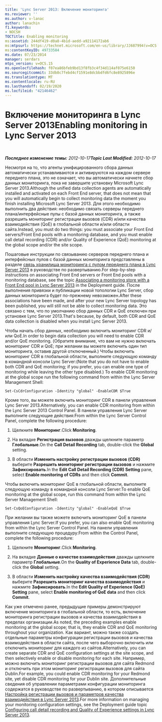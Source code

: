 ```yaml
---
title: 'Lync Server 2013: Включение мониторинга'
ms.reviewer: ''
ms.author: v-lanac
author: lanachin
f1.keywords:
- NOCSH
TOCTitle: Enabling monitoring
ms:assetid: 244df419-d0a8-4b1d-aedd-a92114172ab6
ms:mtpsurl: https://technet.microsoft.com/en-us/library/JJ687994(v=OCS.15)
ms:contentKeyID: 49733584
ms.date: 07/23/2014
manager: serdars
mtps_version: v=OCS.15
ms.openlocfilehash: f07ea86bfeb9bd13f8fb3c4f34d114af075e6150
ms.sourcegitcommit: 33db8c7febd4cf1591e8dcbbdfd6fc8e8925896e
ms.translationtype: MT
ms.contentlocale: ru-RU
ms.lasthandoff: 02/19/2020
ms.locfileid: "42146462"
---
```

<div data-xmlns="http://www.w3.org/1999/xhtml">

<div class="topic" data-xmlns="http://www.w3.org/1999/xhtml" data-msxsl="urn:schemas-microsoft-com:xslt" data-cs="http://msdn.microsoft.com/">

<div data-asp="https://msdn2.microsoft.com/asp">

# <a name="enabling-monitoring-in-lync-server-2013"></a><span data-ttu-id="0fe30-102">Включение мониторинга в Lync Server 2013</span><span class="sxs-lookup"><span data-stu-id="0fe30-102">Enabling monitoring in Lync Server 2013</span></span>

</div>

<div id="mainSection">

<div id="mainBody">

<span> </span>

<span data-ttu-id="0fe30-103">_**Последнее изменение темы:** 2012-10-17_</span><span class="sxs-lookup"><span data-stu-id="0fe30-103">_**Topic Last Modified:** 2012-10-17_</span></span>

<span data-ttu-id="0fe30-104">Несмотря на то, что агенты унифицированного сбора данных автоматически устанавливаются и активируются на каждом сервере переднего плана, это не означает, что вы автоматически начнете сбор данных мониторинга, пока не завершите установку Microsoft Lync Server 2013.</span><span class="sxs-lookup"><span data-stu-id="0fe30-104">Although the unified data collection agents are automatically installed and activated on each Front End server, that does not mean that you will automatically begin to collect monitoring data the moment you finish installing Microsoft Lync Server 2013.</span></span> <span data-ttu-id="0fe30-105">Для этого необходимо выполнить два действия: необходимо связать серверы переднего плана/интерфейсные пулы с базой данных мониторинга, а также разрешить мониторинг регистрации вызовов (CDR) и/или качества взаимодействия (QoE) в глобальной области и/или области сайта.</span><span class="sxs-lookup"><span data-stu-id="0fe30-105">Instead, you must do two things: you must associate your Front End servers/Front End pools with a monitoring database, and you must enable call detail recording (CDR) and/or Quality of Experience (QoE) monitoring at the global scope and/or the site scope.</span></span>

<span data-ttu-id="0fe30-106">Пошаговые инструкции по связыванию серверов переднего плана и интерфейсных пулов с базой данных мониторинга представлены в разделе [связь хранилища мониторинга с пулом переднего плана в Lync Server 2013](lync-server-2013-associating-a-monitoring-store-with-a-front-end-pool.md) в руководстве по развертыванию.</span><span class="sxs-lookup"><span data-stu-id="0fe30-106">For step-by-step instructions on associating Front End servers or Front End pools with a monitoring database, see the topic [Associating a monitoring store with a Front End pool in Lync Server 2013](lync-server-2013-associating-a-monitoring-store-with-a-front-end-pool.md) in the Deployment guide.</span></span> <span data-ttu-id="0fe30-107">После выполнения привязки и публикации новой топологии Lync Server, сбор данных мониторинга будет по-прежнему невозможен.</span><span class="sxs-lookup"><span data-stu-id="0fe30-107">After these associations have been made, and after your new Lync Server topology has been published, you will still not be able to collect monitoring data.</span></span> <span data-ttu-id="0fe30-108">Это связано с тем, что по умолчанию сбор данных CDR и QoE отключен при установке Lync Server 2013.</span><span class="sxs-lookup"><span data-stu-id="0fe30-108">That's because, by default, both CDR and QoE data collection is disabled when you install Lync Server 2013.</span></span>

<span data-ttu-id="0fe30-109">Чтобы начать сбор данных, необходимо включить мониторинг CDR и/или QoE.</span><span class="sxs-lookup"><span data-stu-id="0fe30-109">In order to begin data collection you will need to enable CDR and/or QoE monitoring.</span></span> <span data-ttu-id="0fe30-110">(Обратите внимание, что вам не нужно включать мониторинг CDR и QoE; при желании вы можете включить один тип мониторинга, оставив другой отключенный.) Чтобы включить мониторинг CDR в глобальной области, выполните следующую команду в командной консоли Lync Server:</span><span class="sxs-lookup"><span data-stu-id="0fe30-110">(Note that you do not have to enable both CDR and QoE monitoring; if you prefer, you can enable one type of monitoring while leaving the other type disabled.) To enable CDR monitoring at the global scope run the following command from within the Lync Server Management Shell:</span></span>

    Set-CsCdrConfiguration -Identity "global" -EnableCDR $True

<span data-ttu-id="0fe30-111">Кроме того, вы можете включить мониторинг CDR в панели управления Lync Server 2013.</span><span class="sxs-lookup"><span data-stu-id="0fe30-111">Alternatively, you can enable CDR monitoring from within the Lync Server 2013 Control Panel.</span></span> <span data-ttu-id="0fe30-112">В панели управления Lync Server выполните следующие действия:</span><span class="sxs-lookup"><span data-stu-id="0fe30-112">From within the Lync Server Control Panel, complete the following procedure:</span></span>

1.  <span data-ttu-id="0fe30-113">Щелкните **Мониторинг**.</span><span class="sxs-lookup"><span data-stu-id="0fe30-113">Click **Monitoring**.</span></span>

2.  <span data-ttu-id="0fe30-114">На вкладке **Регистрация вызовов** дважды щелкните параметр **Глобальные**.</span><span class="sxs-lookup"><span data-stu-id="0fe30-114">On the **Call Detail Recording** tab, double-click the **Global** setting.</span></span>

3.  <span data-ttu-id="0fe30-115">В области **Изменить настройку регистрации вызовов (CDR)** выберите **Разрешить мониторинг регистрации вызовов** и нажмите **Зафиксировать**.</span><span class="sxs-lookup"><span data-stu-id="0fe30-115">In the **Edit Call Detail Recording (CDR) Setting** pane, select **Enable monitoring of CDRs** and then click **Commit**.</span></span>

<span data-ttu-id="0fe30-116">Чтобы включить мониторинг QoE в глобальной области, выполните следующую команду в командной консоли Lync Server:</span><span class="sxs-lookup"><span data-stu-id="0fe30-116">To enable QoE monitoring at the global scope, run this command from within the Lync Server Management Shell:</span></span>

    Set-CsQoEConfiguration -Identity "global" -EnableQoE $True

<span data-ttu-id="0fe30-117">При желании вы также можете включить мониторинг QoE в панели управления Lync Server.</span><span class="sxs-lookup"><span data-stu-id="0fe30-117">If you prefer, you can also enable QoE monitoring from within the Lync Server Control Panel.</span></span> <span data-ttu-id="0fe30-118">На панели управления выполните следующую процедуру:</span><span class="sxs-lookup"><span data-stu-id="0fe30-118">From within the Control Panel, complete the following procedure:</span></span>

1.  <span data-ttu-id="0fe30-119">Щелкните **Мониторинг**.</span><span class="sxs-lookup"><span data-stu-id="0fe30-119">Click **Monitoring**.</span></span>

2.  <span data-ttu-id="0fe30-120">На вкладке **Данные о качестве взаимодействия** дважды щелкните параметр **Глобальные**.</span><span class="sxs-lookup"><span data-stu-id="0fe30-120">On the **Quality of Experience Data** tab, double-click the **Global** setting.</span></span>

3.  <span data-ttu-id="0fe30-121">В области **Изменить настройку качества взаимодействия (CDR)** выберите **Разрешить мониторинг качества взаимодействия** и нажмите **Зафиксировать**.</span><span class="sxs-lookup"><span data-stu-id="0fe30-121">In the **Edit Quality of Experience (QoE) Setting** pane, select **Enable monitoring of QoE data** and then click **Commit**.</span></span>

<span data-ttu-id="0fe30-122">Как уже отмечено ранее, предыдущие примеры демонстрируют включение мониторинга в глобальной области, то есть, включение мониторинга регистрации вызовов и качества взаимодействия в пределах организации.</span><span class="sxs-lookup"><span data-stu-id="0fe30-122">As noted, the preceding examples enable monitoring at the global scope; that is, they enable CDR and QoE monitoring throughout your organization.</span></span> <span data-ttu-id="0fe30-123">Как вариант, можно также создать отдельные параметры конфигурации регистрации вызовов и качества взаимодействия в области сайта, после чего выборочно включить или отключить мониторинг для каждого из сайтов.</span><span class="sxs-lookup"><span data-stu-id="0fe30-123">Alternatively, you can create separate CDR and QoE configuration settings at the site scope, and then selectively enable or disable monitoring for each site.</span></span> <span data-ttu-id="0fe30-124">Например, можно включить мониторинг регистрации вызовов для сайта Redmond и отключить при этом мониторинг регистрации вызовов для сайта Dublin.</span><span class="sxs-lookup"><span data-stu-id="0fe30-124">For example, you could enable CDR monitoring for your Redmond site, yet disable CDR monitoring for your Dublin site.</span></span> <span data-ttu-id="0fe30-125">Дополнительные сведения об управлении параметрами конфигурации мониторинга содержатся в руководстве по развертыванию, в котором описывается [Настройка регистрации вызовов и параметров качества взаимодействия в Lync Server 2013](lync-server-2013-configuring-call-detail-recording-and-quality-of-experience-settings.md).</span><span class="sxs-lookup"><span data-stu-id="0fe30-125">For more information on managing your monitoring configuration settings, see the Deployment guide topic [Configuring call detail recording and Quality of Experience settings in Lync Server 2013](lync-server-2013-configuring-call-detail-recording-and-quality-of-experience-settings.md).</span></span>

</div>

<span> </span>

</div>

</div>

</div>

